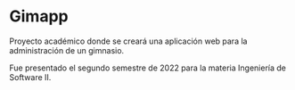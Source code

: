 # Gimapp
Proyecto académico donde se creará una aplicación web para la administración de un gimnasio.


Fue presentado el segundo semestre de 2022 para la materia Ingeniería de Software II.
